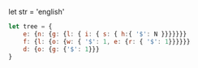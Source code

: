 let str = 'english'

```js
let tree = {
    e: {n: {g: {l: { i: { s: { h:{ '$': N }}}}}}}
    f: {l: {o: {w: { '$': 1, e: {r: { '$': 1}}}}}}
    d: {o: {g: {'$': 1}}}
}

```

